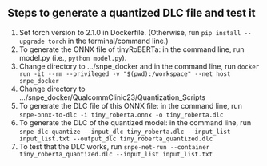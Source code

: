 ## Steps to generate a quantized DLC file and test it
1. Set torch version to 2.1.0 in Dockerfile. (Otherwise, run `pip install --upgrade torch` in the terminal/command line.)
1. To generate the ONNX file of tinyRoBERTa: in the command line, run model.py (i.e., `python model.py`).
2. Change directory to .../snpe_docker and in the command line, run `docker run -it --rm --privileged -v "$(pwd):/workspace" --net host snpe_docker`
3. Change directory to .../snpe_docker/QualcommClinic23/Quantization_Scripts
4. To generate the DLC file of this ONNX file: in the command line, run `snpe-onnx-to-dlc -i tiny_roberta.onnx -o tiny_roberta.dlc`
5. To generate the DLC of the quantized model: in the command line, run `snpe-dlc-quantize --input_dlc tiny_roberta.dlc --input_list input_list.txt --output_dlc tiny_roberta_quantized.dlc`
6. To test that the DLC works, run `snpe-net-run --container tiny_roberta_quantized.dlc --input_list input_list.txt`